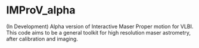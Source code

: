 # IMProV_alpha
(In Development) Alpha version of Interactive Maser Proper motion for VLBI. This code aims to be a general toolkit for high resolution maser astrometry, after calibration and imaging. 
